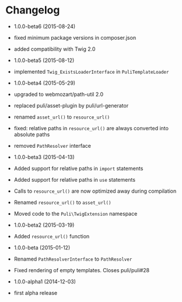 Changelog
=========

* 1.0.0-beta6 (2015-08-24)

 * fixed minimum package versions in composer.json
 * added compatibility with Twig 2.0

* 1.0.0-beta5 (2015-08-12)

 * implemented `Twig_ExistsLoaderInterface` in `PuliTemplateLoader`

* 1.0.0-beta4 (2015-05-29)

 * upgraded to webmozart/path-util 2.0
 * replaced puli/asset-plugin by puli/url-generator
 * renamed `asset_url()` to `resource_url()`
 * fixed: relative paths in `resource_url()` are always converted into absolute
   paths
 * removed `PathResolver` interface

* 1.0.0-beta3 (2015-04-13)

 * Added support for relative paths in `import` statements
 * Added support for relative paths in `use` statements
 * Calls to `resource_url()` are now optimized away during compilation
 * Renamed `resource_url()` to `asset_url()`
 * Moved code to the `Puli\TwigExtension` namespace

* 1.0.0-beta2 (2015-03-19)

 * Added `resource_url()` function

* 1.0.0-beta (2015-01-12)

 * Renamed `PathResolverInterface` to `PathResolver`
 * Fixed rendering of empty templates. Closes puli/puli#28

* 1.0.0-alpha1 (2014-12-03)

 * first alpha release
